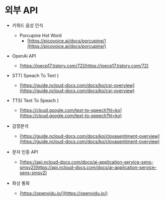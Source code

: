 # 외부 API

- 키워드 음성 인식

  - Porcupine Hot Word
    - [https://picovoice.ai/docs/porcupine/](https://picovoice.ai/docs/porcupine/)

- OpenAi API

  - [https://joecp17.tistory.com/72](https://joecp17.tistory.com/72)

- STT( Speach To Text )

  - [https://guide.ncloud-docs.com/docs/ko/csr-overview](https://guide.ncloud-docs.com/docs/ko/csr-overview)

- TTS( Text To Speach )

  - [https://cloud.google.com/text-to-speech?hl=ko](https://cloud.google.com/text-to-speech?hl=ko)

- 감정분석
  - [https://guide.ncloud-docs.com/docs/ko/clovasentiment-overview](https://guide.ncloud-docs.com/docs/ko/clovasentiment-overview)
- 문자 인증 API

  - [https://api.ncloud-docs.com/docs/ai-application-service-sens-smsv2](https://api.ncloud-docs.com/docs/ai-application-service-sens-smsv2)

- 화상 통화
  - [https://openvidu.io/](https://openvidu.io/)
